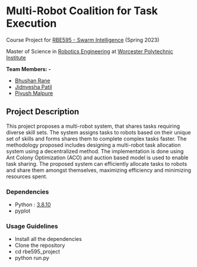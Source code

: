 # Multi-Robot Coalition for Task Execution

Course Project for [RBE595 - Swarm Intelligence](https://www.wpi.edu/academics/calendar-courses/course-descriptions/3911/robotics-engineering#RBE-595) (Spring 2023)

Master of Science in [Robotics Engineering](https://www.wpi.edu/academics/departments/robotics-engineering) at [Worcester Polytechnic Institute](https://www.wpi.edu/)

**Team Members: -**
- [Bhushan Rane](https://github.com/ranebhushan)
- [Jidnyesha Patil](https://github.com/jidnyesha-patil)
- [Piyush Malpure](https://github.com/PiyushMalpure)

## Project Description

This project proposes a multi-robot system, that shares tasks requiring diverse skill sets. The system assigns tasks to robots based on their unique set of skills and forms shares them to complete complex tasks faster. The methodology proposed includes designing a multi-robot task allocation system using a decentralized method. The implementation is done using Ant Colony Optimization (ACO) and auction based model is used to enable task sharing. The proposed system can efficiently allocate tasks to robots and share them amongst themselves, maximizing efficiency and minimizing resources spent.

### Dependencies
- Python : [3.8.10](https://www.python.org/downloads/release/python-3810/)
- pyplot

### Usage Guidelines

- Install all the dependencies
- Clone the repository
- cd rbe595_project
- python run.py